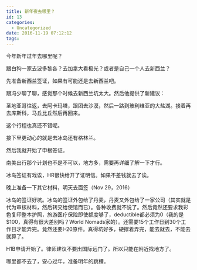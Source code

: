 ```yaml
---
title: 新年夜去哪里？
id: 13
categories:
  - Uncategorized
date: 2016-11-19 07:12:12
tags:
---
```


今年新年过年去哪里呢？

跟白狗一家去波多黎各？去加拿大看极光？或者是自己一个人去新西兰？

先准备新西兰签证，如果有可能还是去新西兰吧。

跟冯少聊了聊，感觉那个时候去新西兰坑太大。然后他提供了新建议：

圣地亚哥往返，去阿卡玛塔，跟团去沙漠，然后一路到玻利维亚的大盐湖。接着再去库斯科，马丘比丘然后再回来。

这个行程也真还不错呢。

接下里更动心的就是去冰岛还有格林兰。

然后我就开始了申根签证。

南美出行那个计划也不是不可以，地方多，需要再详细了解一下才行。

冰岛签证有戏诶，HR很快给开了证明信。如果不差钱就去了诶。

晚上准备一下其它材料，明天去面签（Nov 29，2016）

冰岛的签证好坑。冰岛的签证外包给了丹麦，丹麦又外包给了一家公司（其实就是代为审核材料，然后转交给使馆而已）。各种收费就不说了。然后竟然还要求我彩色复印整本护照，旅游医疗保险即使额度够了，deductible都必须为0（我的是$100，真得有很大差别吗？World Nomads家的）。还需要15个工作日到30个工作日才能弄完。竟然还要I-20原件。真得坑好多，硬撑着弄完，能去就去，不能去就算了。

H1B申请开始了。律师建议不要出国际远门了。所以只能在附近找地方了。

哪里都不去了，安心过年，准备明年的跳槽。